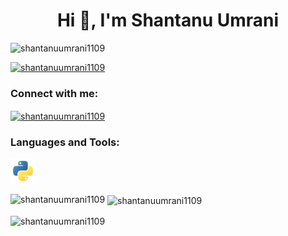 <h1 align="center">Hi 👋, I'm Shantanu Umrani</h1>
<p align="left"> <img src="https://komarev.com/ghpvc/?username=shantanuumrani1109&label=Profile%20views&color=0e75b6&style=flat" alt="shantanuumrani1109" /> </p>

<p align="left"> <a href="https://github.com/ryo-ma/github-profile-trophy"><img src="https://github-profile-trophy.vercel.app/?username=shantanuumrani1109" alt="shantanuumrani1109" /></a> </p>

<h3 align="left">Connect with me:</h3>
<p align="left">
<a href="https://www.leetcode.com/shantanuumrani1109" target="blank"><img align="center" src="https://raw.githubusercontent.com/rahuldkjain/github-profile-readme-generator/master/src/images/icons/Social/leet-code.svg" alt="shantanuumrani1109" height="30" width="40" /></a>
</p>

<h3 align="left">Languages and Tools:</h3>
<p align="left"> <a href="https://www.python.org" target="_blank" rel="noreferrer"> <img src="https://raw.githubusercontent.com/devicons/devicon/master/icons/python/python-original.svg" alt="python" width="40" height="40"/> </a> </p>

<p><img align="left" src="https://github-readme-stats.vercel.app/api/top-langs?username=shantanuumrani1109&show_icons=true&locale=en&layout=compact" alt="shantanuumrani1109" /></p>

<p>&nbsp;<img align="center" src="https://github-readme-stats.vercel.app/api?username=shantanuumrani1109&show_icons=true&locale=en" alt="shantanuumrani1109" /></p>

<p><img align="center" src="https://github-readme-streak-stats.herokuapp.com/?user=shantanuumrani1109&" alt="shantanuumrani1109" /></p>

